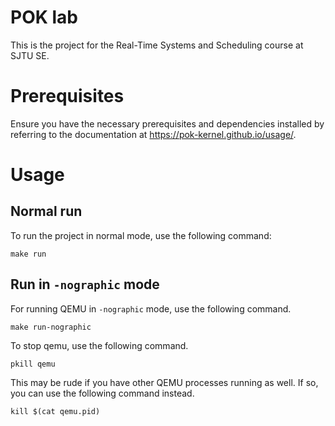 # POK lab

This is the project for the Real-Time Systems and Scheduling course at SJTU SE.

# Prerequisites

Ensure you have the necessary prerequisites and dependencies installed by referring to the documentation at https://pok-kernel.github.io/usage/.

# Usage

## Normal run
To run the project in normal mode, use the following command:
```
make run
```

## Run in `-nographic` mode

For running QEMU in `-nographic` mode, use the following command.
```
make run-nographic
```

To stop qemu, use the following command.
```
pkill qemu
```
This may be rude if you have other QEMU processes running as well. If so, you can use the following command instead.
```
kill $(cat qemu.pid)
```

